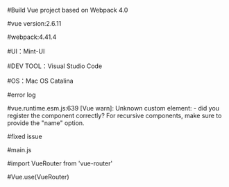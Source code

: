 #Build Vue project based on Webpack 4.0

#vue version:2.6.11

#webpack:4.41.4

#UI：Mint-UI

#DEV TOOL：Visual Studio Code

#OS：Mac OS Catalina

#error log

#vue.runtime.esm.js:639 [Vue warn]: Unknown custom element: <router-view> - did you register the component correctly? For recursive components, make sure to provide the "name" option.

#fixed issue

#main.js

#import VueRouter from 'vue-router'

#Vue.use(VueRouter)
